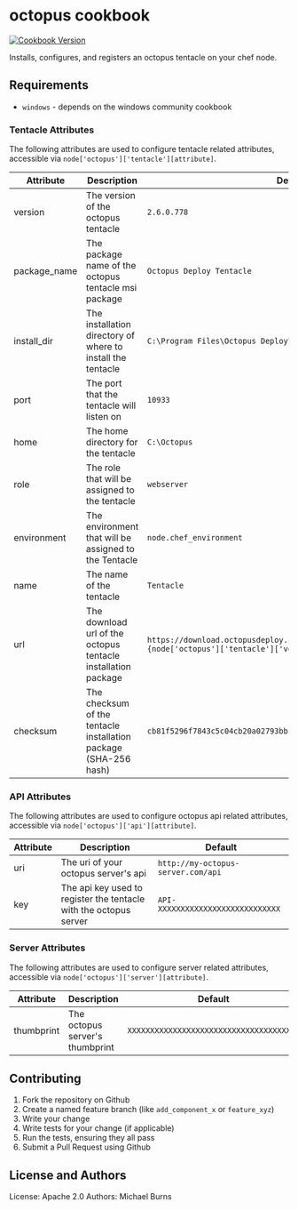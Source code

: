 octopus cookbook
================
[![Cookbook Version](https://img.shields.io/cookbook/v/octopus.svg)](https://supermarket.chef.io/cookbooks/octopus)

Installs, configures, and registers an octopus tentacle on your chef node.

Requirements
------------
- `windows` - depends on the windows community cookbook

### Tentacle Attributes
The following attributes are used to configure tentacle related attributes, accessible via `node['octopus']['tentacle'][attribute]`.

Attribute                    | Description                                                                         | Default
-----------------------------|-------------------------------------------------------------------------------------|---------------------
version                      |The version of the octopus tentacle                                                  |`2.6.0.778`
package_name                 |The package name of the octopus tentacle msi package                                 |`Octopus Deploy Tentacle`
install_dir                  |The installation directory of where to install the tentacle                          |`C:\Program Files\Octopus Deploy\Tentacle`
port                         |The port that the tentacle will listen on                                            |`10933`
home                         |The home directory for the tentacle                                                   |`C:\Octopus`
role                         |The role that will be assigned to the tentacle                                       |`webserver`
environment					 |The environment that will be assigned to the Tentacle                                |`node.chef_environment`
name                         |The name of the tentacle                                                             |`Tentacle`
url                          |The download url of the octopus tentacle installation package                        |`https://download.octopusdeploy.com/octopus/Octopus.Tentacle.#{node['octopus']['tentacle']['version']}-x64.msi`
checksum                     |The checksum of the tentacle installation package (SHA-256 hash)                     |`cb81f5296f7843c5c04cb20a02793bb14dad50f6453a0f264ebe859e268d8289`

### API Attributes
The following attributes are used to configure octopus api related attributes, accessible via `node['octopus']['api'][attribute]`.

Attribute                    | Description                                                                         | Default
-----------------------------|-------------------------------------------------------------------------------------|---------------------
uri                          |The uri of your octopus server's api                                                 |`http://my-octopus-server.com/api`
key                          |The api key used to register the tentacle with the octopus server                    |`API-XXXXXXXXXXXXXXXXXXXXXXXXXXX`

### Server Attributes
The following attributes are used to configure server related attributes, accessible via `node['octopus']['server'][attribute]`.

Attribute                    | Description                                                                         | Default
-----------------------------|-------------------------------------------------------------------------------------|---------------------
thumbprint                   |The octopus server's thumbprint                                                      |`XXXXXXXXXXXXXXXXXXXXXXXXXXXXXXXXXXXXXX`


Contributing
------------

1. Fork the repository on Github
2. Create a named feature branch (like `add_component_x` or `feature_xyz`)
3. Write your change
4. Write tests for your change (if applicable)
5. Run the tests, ensuring they all pass
6. Submit a Pull Request using Github

License and Authors
-------------------
License: Apache 2.0
Authors: Michael Burns
